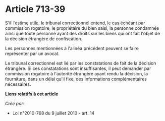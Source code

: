 # Article 713-39

S'il l'estime utile, le tribunal correctionnel entend, le cas échéant par commission rogatoire, le propriétaire du bien
saisi, la personne condamnée ainsi que toute personne ayant des droits sur les biens qui ont fait l'objet de la décision
étrangère de confiscation. 

Les personnes mentionnées à l'alinéa précédent peuvent se faire représenter par un avocat. 

Le tribunal correctionnel est lié par les constatations de fait de la décision étrangère. Si ces constatations sont
insuffisantes, il peut demander par commission rogatoire à l'autorité étrangère ayant rendu la décision, la fourniture, dans
un délai qu'il fixe, des informations complémentaires nécessaires.

**Liens relatifs à cet article**

_Créé par_:

  - Loi n°2010-768 du 9 juillet 2010 - art. 14
